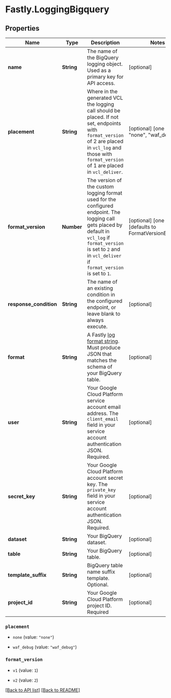 # Fastly.LoggingBigquery

## Properties

Name | Type | Description | Notes
------------ | ------------- | ------------- | -------------
**name** | **String** | The name of the BigQuery logging object. Used as a primary key for API access. | [optional] 
**placement** | **String** | Where in the generated VCL the logging call should be placed. If not set, endpoints with `format_version` of 2 are placed in `vcl_log` and those with `format_version` of 1 are placed in `vcl_deliver`.  | [optional]  [one of: "none", "waf_debug"]
**format_version** | **Number** | The version of the custom logging format used for the configured endpoint. The logging call gets placed by default in `vcl_log` if `format_version` is set to `2` and in `vcl_deliver` if `format_version` is set to `1`.   | [optional]  [one of: 1, 2][defaults to FormatVersionEnum.v2]
**response_condition** | **String** | The name of an existing condition in the configured endpoint, or leave blank to always execute. | [optional] 
**format** | **String** | A Fastly [log format string](https://docs.fastly.com/en/guides/custom-log-formats). Must produce JSON that matches the schema of your BigQuery table. | [optional] 
**user** | **String** | Your Google Cloud Platform service account email address. The `client_email` field in your service account authentication JSON. Required. | [optional] 
**secret_key** | **String** | Your Google Cloud Platform account secret key. The `private_key` field in your service account authentication JSON. Required. | [optional] 
**dataset** | **String** | Your BigQuery dataset. | [optional] 
**table** | **String** | Your BigQuery table. | [optional] 
**template_suffix** | **String** | BigQuery table name suffix template. Optional. | [optional] 
**project_id** | **String** | Your Google Cloud Platform project ID. Required | [optional] 



 

### `placement`

* `none` (value: `"none"`)

* `waf_debug` (value: `"waf_debug"`)





 

### `format_version`

* `v1` (value: `1`)

* `v2` (value: `2`)





[[Back to API list]](../../README.md#endpoints) [[Back to README]](../../README.md)
